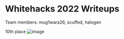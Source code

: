 # Whitehacks 2022 Writeups
Team members: mug1wara26, scuffed, halogen

10th place ![image](https://user-images.githubusercontent.com/42673064/160288584-a3ee2d4a-3eb8-4e26-b252-af2e35a366de.png)

